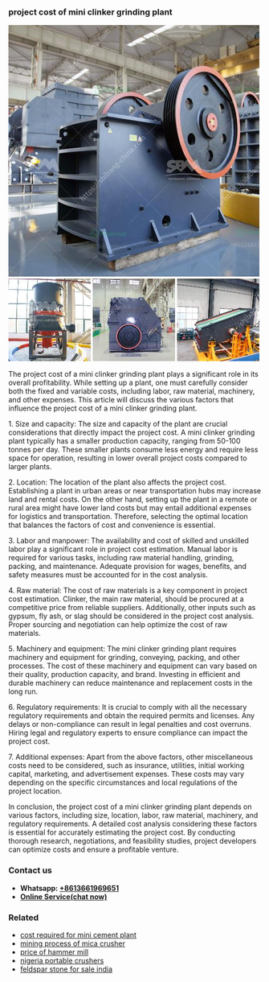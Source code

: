 <h3>project cost of mini clinker grinding plant</h3><img src='1702950340.jpg' alt=''><p>The project cost of a mini clinker grinding plant plays a significant role in its overall profitability. While setting up a plant, one must carefully consider both the fixed and variable costs, including labor, raw material, machinery, and other expenses. This article will discuss the various factors that influence the project cost of a mini clinker grinding plant.</p><p>1. Size and capacity: The size and capacity of the plant are crucial considerations that directly impact the project cost. A mini clinker grinding plant typically has a smaller production capacity, ranging from 50-100 tonnes per day. These smaller plants consume less energy and require less space for operation, resulting in lower overall project costs compared to larger plants.</p><p>2. Location: The location of the plant also affects the project cost. Establishing a plant in urban areas or near transportation hubs may increase land and rental costs. On the other hand, setting up the plant in a remote or rural area might have lower land costs but may entail additional expenses for logistics and transportation. Therefore, selecting the optimal location that balances the factors of cost and convenience is essential.</p><p>3. Labor and manpower: The availability and cost of skilled and unskilled labor play a significant role in project cost estimation. Manual labor is required for various tasks, including raw material handling, grinding, packing, and maintenance. Adequate provision for wages, benefits, and safety measures must be accounted for in the cost analysis.</p><p>4. Raw material: The cost of raw materials is a key component in project cost estimation. Clinker, the main raw material, should be procured at a competitive price from reliable suppliers. Additionally, other inputs such as gypsum, fly ash, or slag should be considered in the project cost analysis. Proper sourcing and negotiation can help optimize the cost of raw materials.</p><p>5. Machinery and equipment: The mini clinker grinding plant requires machinery and equipment for grinding, conveying, packing, and other processes. The cost of these machinery and equipment can vary based on their quality, production capacity, and brand. Investing in efficient and durable machinery can reduce maintenance and replacement costs in the long run.</p><p>6. Regulatory requirements: It is crucial to comply with all the necessary regulatory requirements and obtain the required permits and licenses. Any delays or non-compliance can result in legal penalties and cost overruns. Hiring legal and regulatory experts to ensure compliance can impact the project cost.</p><p>7. Additional expenses: Apart from the above factors, other miscellaneous costs need to be considered, such as insurance, utilities, initial working capital, marketing, and advertisement expenses. These costs may vary depending on the specific circumstances and local regulations of the project location.</p><p>In conclusion, the project cost of a mini clinker grinding plant depends on various factors, including size, location, labor, raw material, machinery, and regulatory requirements. A detailed cost analysis considering these factors is essential for accurately estimating the project cost. By conducting thorough research, negotiations, and feasibility studies, project developers can optimize costs and ensure a profitable venture.</p><h3>Contact us</h3><ul><li><strong>Whatsapp:&nbsp;<a href="https://wa.me/8613661969651">+8613661969651</a></strong></li><li><a href="https://swt.shibang-china.com/?git&amp;zhl&amp;project cost of mini clinker grinding plant"><strong>Online Service(chat now)</strong></a></li></ul><h3>Related</h3><ul><li><a href='cost required for mini cement plant.md'>cost required for mini cement plant</a></li><li><a href='mining process of mica crusher.md'>mining process of mica crusher</a></li><li><a href='price of hammer mill.md'>price of hammer mill</a></li><li><a href='nigeria portable crushers.md'>nigeria portable crushers</a></li><li><a href='feldspar stone for sale india.md'>feldspar stone for sale india</a></li></ul>